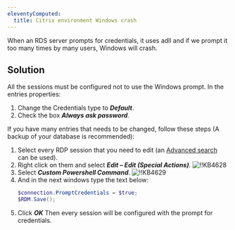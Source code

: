 ```yaml
---
eleventyComputed:
  title: Citrix environment Windows crash
---
```

When an RDS server prompts for credentials, it uses adll and if we prompt it too many times by many users, Windows will crash.

## Solution
All the sessions must be configured not to use the Windows prompt. In the entries properties:
1. Change the Credentials type to ***Default***.
1. Check the box ***Always ask password***.

If you have many entries that needs to be changed, follow these steps (A backup of your database is recommended):
1. Select every RDP session that you need to edit (an [Advanced search](/rdm/windows/commands/view/panels/search/advanced/) can be used).
1. Right click on them and select ***Edit – Edit (Special Actions)***.
![!!KB4628](https://cdnweb.devolutions.net/docs/docs_en_kb_KB4628.png)
1. Select ***Custom Powershell Command***.
![!!KB4629](https://cdnweb.devolutions.net/docs/docs_en_kb_KB4629.png)
1. And in the next windows type the text below:
   ```powershell
   $connection.PromptCredentials = $true;
   $RDM.Save();
   ```
1. Click ***OK*** Then every session will be configured with the prompt for credentials.
